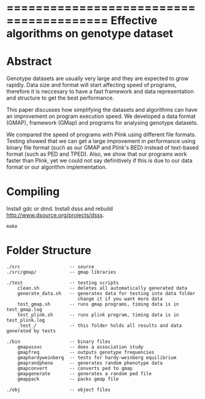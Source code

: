 ========================================
Effective algorithms on genotype dataset
========================================

Abstract
========

Genotype datasets are usually very large and they are expected to
grow rapidly. Data size and format will start affecting speed of
programs, therefore it is neccesary to have a fast framework and data
representation and structure to get the best performance.

This paper discusses how simplifying the datasets and algorithms can
have an improvement on program execution speed. We developed
a data format (GMAP), framework (GMap) and programs for analysing genotype
datasets.

We compared the speed of programs with Plink using different
file formats. Testing showed that we can get a large improvement
in performance using binary file format (such as our GMAP and Plink's BED)
instead of text-based format (such as PED and TPED). Also, we show that
our programs work faster than Plink, yet we could not say definitively
if this is due to our data format or our algorithm implementation.

Compiling
================================

Install gdc or dmd.
Install dsss and rebuild <http://www.dsource.org/projects/dsss>.

    make

Folder Structure
================================

    ./src                  -- source
    ./src/gmap/            -- gmap libraries
    
    ./test                 -- testing scripts
        clean.sh           -- deletes all automatically generated data
        generate_data.sh   -- generates data for testing into data folder
                              change it if you want more data
        test_gmap.sh       -- runs gmap programs, timing data is in test_gmap.log
        test_plink.sh      -- runs plink program, timing data is in test_plink.log
        _test_/            -- this folder holds all results and data generated by tests

    ./bin                  -- binary files
        gmapassoc          -- does a association study
        gmapfreq           -- outputs genotype frequencies
        gmaphardyweinberg  -- tests for hardy-weinberg equilibrium
        gmaprandpheno      -- generates random phenotype data
        gmapconvert        -- converts ped to gmap
        gmapgenerate       -- generates a random ped file
        gmappack           -- packs gmap file

    ./obj                  -- object files